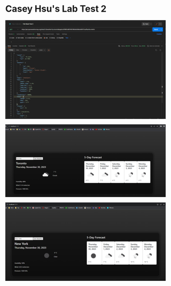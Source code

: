 # Casey Hsu's Lab Test 2

![Alt text](image-1.png)

![Alt text](image-2.png)

![Alt text](image-3.png)